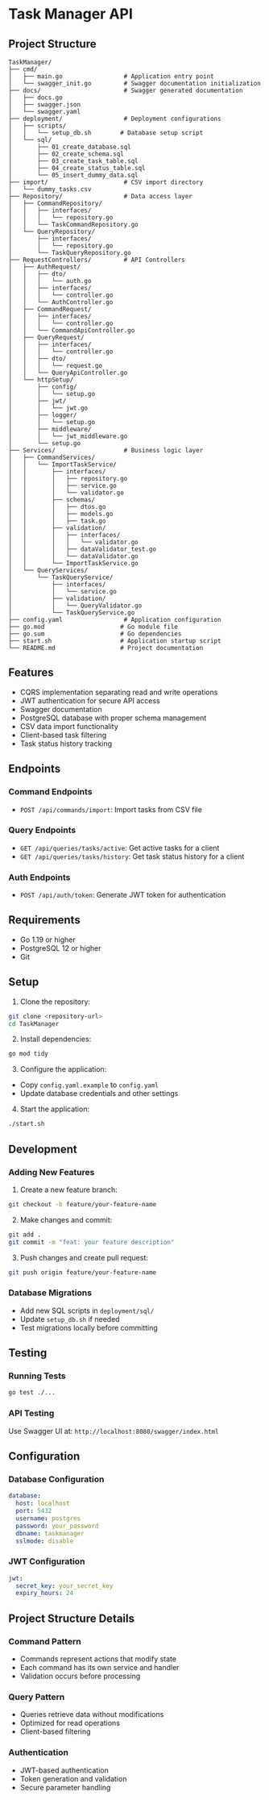 # Task Manager API

## Project Structure
```
TaskManager/
├── cmd/
│   ├── main.go                 # Application entry point
│   └── swagger_init.go         # Swagger documentation initialization
├── docs/                       # Swagger generated documentation
│   ├── docs.go
│   ├── swagger.json
│   └── swagger.yaml
├── deployment/                 # Deployment configurations
│   ├── scripts/
│   │   └── setup_db.sh        # Database setup script
│   └── sql/
│       ├── 01_create_database.sql
│       ├── 02_create_schema.sql
│       ├── 03_create_task_table.sql
│       ├── 04_create_status_table.sql
│       └── 05_insert_dummy_data.sql
├── import/                     # CSV import directory
│   └── dummy_tasks.csv
├── Repository/                 # Data access layer
│   ├── CommandRepository/
│   │   ├── interfaces/
│   │   │   └── repository.go
│   │   └── TaskCommandRepository.go
│   └── QueryRepository/
│       ├── interfaces/
│       │   └── repository.go
│       └── TaskQueryRepository.go
├── RequestControllers/         # API Controllers
│   ├── AuthRequest/
│   │   ├── dto/
│   │   │   └── auth.go
│   │   ├── interfaces/
│   │   │   └── controller.go
│   │   └── AuthController.go
│   ├── CommandRequest/
│   │   ├── interfaces/
│   │   │   └── controller.go
│   │   └── CommandApiController.go
│   ├── QueryRequest/
│   │   ├── interfaces/
│   │   │   └── controller.go
│   │   ├── dto/
│   │   │   └── request.go
│   │   └── QueryApiController.go
│   └── httpSetup/
│       ├── config/
│       │   └── setup.go
│       ├── jwt/
│       │   └── jwt.go
│       ├── logger/
│       │   └── setup.go
│       ├── middleware/
│       │   └── jwt_middleware.go
│       └── setup.go
├── Services/                   # Business logic layer
│   ├── CommandServices/
│   │   └── ImportTaskService/
│   │       ├── interfaces/
│   │       │   ├── repository.go
│   │       │   ├── service.go
│   │       │   └── validator.go
│   │       ├── schemas/
│   │       │   ├── dtos.go
│   │       │   ├── models.go
│   │       │   ├── task.go
│   │       ├── validation/
│   │       │   ├── interfaces/
│   │       │   │   └── validator.go
│   │       │   ├── dataValidator_test.go
│   │       │   └── dataValidator.go
│   │       └── ImportTaskService.go
│   └── QueryServices/
│       └── TaskQueryService/
│           ├── interfaces/
│           │   └── service.go
│           ├── validation/
│           │   └── QueryValidator.go
│           └── TaskQueryService.go
├── config.yaml                 # Application configuration
├── go.mod                     # Go module file
├── go.sum                     # Go dependencies
├── start.sh                   # Application startup script
└── README.md                  # Project documentation
```

## Features

- CQRS implementation separating read and write operations
- JWT authentication for secure API access
- Swagger documentation
- PostgreSQL database with proper schema management
- CSV data import functionality
- Client-based task filtering
- Task status history tracking

## Endpoints

### Command Endpoints
- `POST /api/commands/import`: Import tasks from CSV file

### Query Endpoints
- `GET /api/queries/tasks/active`: Get active tasks for a client
- `GET /api/queries/tasks/history`: Get task status history for a client

### Auth Endpoints
- `POST /api/auth/token`: Generate JWT token for authentication

## Requirements

- Go 1.19 or higher
- PostgreSQL 12 or higher
- Git

## Setup

1. Clone the repository:
```bash
git clone <repository-url>
cd TaskManager
```

2. Install dependencies:
```bash
go mod tidy
```

3. Configure the application:
- Copy `config.yaml.example` to `config.yaml`
- Update database credentials and other settings

4. Start the application:
```bash
./start.sh
```

## Development

### Adding New Features
1. Create a new feature branch:
```bash
git checkout -b feature/your-feature-name
```

2. Make changes and commit:
```bash
git add .
git commit -m "feat: your feature description"
```

3. Push changes and create pull request:
```bash
git push origin feature/your-feature-name
```

### Database Migrations
- Add new SQL scripts in `deployment/sql/`
- Update `setup_db.sh` if needed
- Test migrations locally before committing

## Testing

### Running Tests
```bash
go test ./...
```

### API Testing
Use Swagger UI at: `http://localhost:8080/swagger/index.html`

## Configuration

### Database Configuration
```yaml
database:
  host: localhost
  port: 5432
  username: postgres
  password: your_password
  dbname: taskmanager
  sslmode: disable
```

### JWT Configuration
```yaml
jwt:
  secret_key: your_secret_key
  expiry_hours: 24
```

## Project Structure Details

### Command Pattern
- Commands represent actions that modify state
- Each command has its own service and handler
- Validation occurs before processing

### Query Pattern
- Queries retrieve data without modifications
- Optimized for read operations
- Client-based filtering

### Authentication
- JWT-based authentication
- Token generation and validation
- Secure parameter handling
